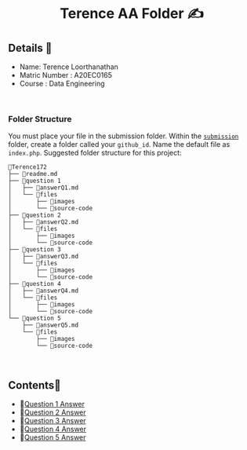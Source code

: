 <h1 align="center"> Terence AA Folder ✍️ <a href="#" target="_blank" rel="noreferrer">  </a>   <br>
</h1>

## Details 🔎
* Name: Terence Loorthanathan
* Matric Number : A20EC0165
* Course : Data Engineering

<br>

### Folder Structure
You must place your file in the submission folder. Within the [`submission`](./submission) folder, create a folder called your  `github_id`. Name the default file as `index.php`. Suggested folder structure for this project:

```
📁Terence172
├── 📄readme.md
├── 📁question 1
│   ├── 📄answerQ1.md
│   └── 📁files
│       ├── 📁images
│       └── 📁source-code
├── 📁question 2
│   ├── 📄answerQ2.md
│   └── 📁files
│       ├── 📁images
│       └── 📁source-code
├── 📁question 3
│   ├── 📄answerQ3.md
│   └── 📁files
│       ├── 📁images
│       └── 📁source-code
├── 📁question 4
│   ├── 📄answerQ4.md
│   └── 📁files
│       ├── 📁images
│       └── 📁source-code
└── 📁question 5
    ├── 📄answerQ5.md
    └── 📁files
        ├── 📁images
        └── 📁source-code
```

<br>

## Contents📝
- 📑[Question 1 Answer](https://github.com/drshahizan/SECP3843/blob/main/submission/Terence172/question%201/answerQ1.md)
- 📑[Question 2 Answer](https://github.com/drshahizan/SECP3843/blob/main/submission/Terence172/question%202/answerQ2.md)
- 📑[Question 3 Answer](https://github.com/drshahizan/SECP3843/blob/main/submission/Terence172/question%203/answerQ3.md)
- 📑[Question 4 Answer](https://github.com/drshahizan/SECP3843/blob/main/submission/Terence172/question%204/answerQ4.md)
- 📑[Question 5 Answer](https://github.com/drshahizan/SECP3843/blob/main/submission/Terence172/question%205/answerQ5.md)
